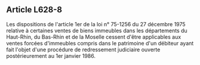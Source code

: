 Article L628-8
----
Les dispositions de l'article 1er de la loi n° 75-1256 du 27 décembre 1975
relative à certaines ventes de biens immeubles dans les départements du
Haut-Rhin, du Bas-Rhin et de la Moselle cessent d'être applicables aux ventes
forcées d'immeubles compris dans le patrimoine d'un débiteur ayant fait l'objet
d'une procédure de redressement judiciaire ouverte postérieurement au 1er
janvier 1986.
